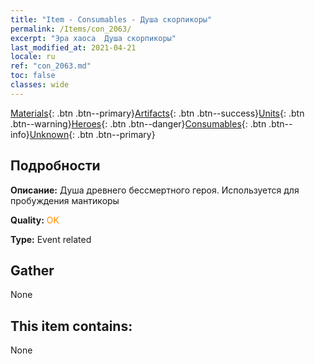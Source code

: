 ```yaml
---
title: "Item - Consumables - Душа скорпикоры"
permalink: /Items/con_2063/
excerpt: "Эра хаоса  Душа скорпикоры"
last_modified_at: 2021-04-21
locale: ru
ref: "con_2063.md"
toc: false
classes: wide
---
```

 [Materials](/ru/Items/){: .btn .btn--primary}[Artifacts](/ru/Items/Artifacts/){: .btn .btn--success}[Units](/ru/Items/Units/){: .btn .btn--warning}[Heroes](/ru/Items/Heroes/){: .btn .btn--danger}[Consumables](/ru/Items/Consumables/){: .btn .btn--info}[Unknown](/ru/Items/Unknown/){: .btn .btn--primary}

## Подробности
 **Описание:** Душа древнего бессмертного героя. Используется для пробуждения мантикоры

 **Quality:** <span style="color: #FF8C00">OK</span>

 **Type:** Event related

## Gather

  None

## This item contains:

  None

